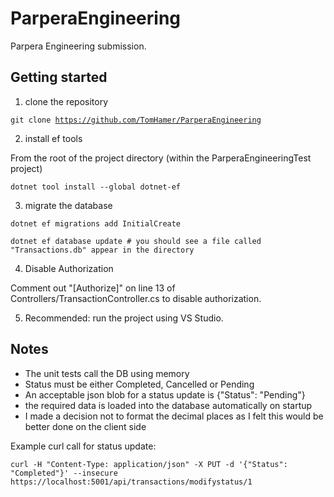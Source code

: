 # ParperaEngineering

Parpera Engineering submission.

## Getting started

1. clone the repository

<code>git clone https://github.com/TomHamer/ParperaEngineering</code>

2. install ef tools 

From the root of the project directory (within the ParperaEngineeringTest project)

<code>dotnet tool install --global dotnet-ef</code>

3. migrate the database

<code>dotnet ef migrations add InitialCreate</code>

<code>dotnet ef database update # you should see a file called "Transactions.db" appear in the directory</code>

4. Disable Authorization

Comment out "[Authorize]" on line 13 of Controllers/TransactionController.cs to disable authorization.

5. Recommended: run the project using VS Studio.

## Notes

- The unit tests call the DB using memory
- Status must be either Completed, Cancelled or Pending
- An acceptable json blob for a status update is {"Status": "Pending"}
- the required data is loaded into the database automatically on startup
- I made a decision not to format the decimal places as I felt this would be better done on the client side

Example curl call for status update:

<code>curl -H "Content-Type: application/json" -X PUT -d '{"Status": "Completed"}' --insecure https://localhost:5001/api/transactions/modifystatus/1 </code>

